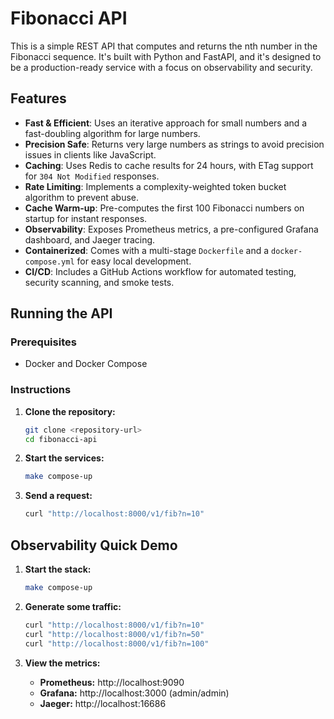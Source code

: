 # Fibonacci API

This is a simple REST API that computes and returns the nth number in the Fibonacci sequence. It's built with Python and FastAPI, and it's designed to be a production-ready service with a focus on observability and security.

## Features

- **Fast & Efficient**: Uses an iterative approach for small numbers and a fast-doubling algorithm for large numbers.
- **Precision Safe**: Returns very large numbers as strings to avoid precision issues in clients like JavaScript.
- **Caching**: Uses Redis to cache results for 24 hours, with ETag support for `304 Not Modified` responses.
- **Rate Limiting**: Implements a complexity-weighted token bucket algorithm to prevent abuse.
- **Cache Warm-up**: Pre-computes the first 100 Fibonacci numbers on startup for instant responses.
- **Observability**: Exposes Prometheus metrics, a pre-configured Grafana dashboard, and Jaeger tracing.
- **Containerized**: Comes with a multi-stage `Dockerfile` and a `docker-compose.yml` for easy local development.
- **CI/CD**: Includes a GitHub Actions workflow for automated testing, security scanning, and smoke tests.

## Running the API

### Prerequisites

- Docker and Docker Compose

### Instructions

1.  **Clone the repository:**
    ```bash
    git clone <repository-url>
    cd fibonacci-api
    ```

2.  **Start the services:**
    ```bash
    make compose-up
    ```

3.  **Send a request:**
    ```bash
    curl "http://localhost:8000/v1/fib?n=10"
    ```

## Observability Quick Demo

1.  **Start the stack:**
    ```bash
    make compose-up
    ```

2.  **Generate some traffic:**
    ```bash
    curl "http://localhost:8000/v1/fib?n=10"
    curl "http://localhost:8000/v1/fib?n=50"
    curl "http://localhost:8000/v1/fib?n=100"
    ```

3.  **View the metrics:**
    - **Prometheus:** http://localhost:9090
    - **Grafana:** http://localhost:3000 (admin/admin)
    - **Jaeger:** http://localhost:16686 